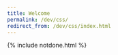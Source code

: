 ```yaml
---
title: Welcome
permalink: /dev/css/
redirect_from: /dev/css/index.html
---
```

{% include notdone.html %}